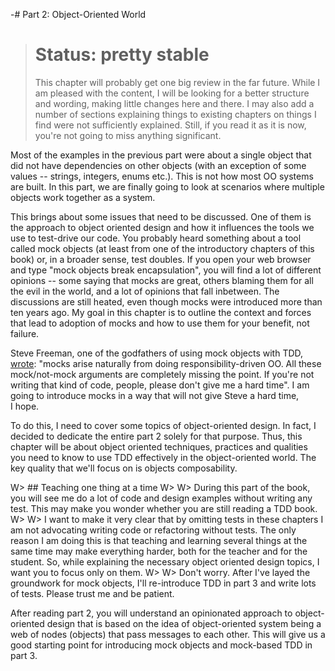 -# Part 2: Object-Oriented World

> # Status: pretty stable
>
> This chapter will probably get one big review in the far future. While I am pleased with the content, I will be looking for a better structure and wording, making little changes here and there. I may also add a number of sections explaining things to existing chapters on things I find were not sufficiently explained. Still, if you read it as it is now, you're not going to miss anything significant.

Most of the examples in the previous part were about a single object that did not have dependencies on other objects (with an exception of some values -- strings, integers, enums etc.). This is not how most OO systems are built. In this part, we are finally going to look at scenarios where multiple objects work together as a system.

This brings about some issues that need to be discussed. One of them is the approach to object oriented design and how it influences the tools we use to test-drive our code. You probably heard something about a tool called mock objects (at least from one of the introductory chapters of this book) or, in a broader sense, test doubles. If you open your web browser and type "mock objects break encapsulation", you will find a lot of different opinions -- some saying that mocks are great, others blaming them for all the evil in the world, and a lot of opinions that fall inbetween. The discussions are still heated, even though mocks were introduced more than ten years ago. My goal in this chapter is to outline the context and forces that lead to adoption of mocks and how to use them for your benefit, not failure.

Steve Freeman, one of the godfathers of using mock objects with TDD, [wrote](https://groups.google.com/d/msg/growing-object-oriented-software/rwxCURI_3kM/2UcNAlF_Jh4J): "mocks arise naturally from doing responsibility-driven OO. All these mock/not-mock arguments are completely missing the point. If you're not writing that kind of code, people, please don't give me a hard time". I am going to introduce mocks in a way that will not give Steve a hard time, I hope.

To do this, I need to cover some topics of object-oriented design. In fact, I decided to dedicate the entire part 2 solely for that purpose. Thus, this chapter will be about object oriented techniques, practices and qualities you need to know to use TDD effectively in the object-oriented world. The key quality that we'll focus on is objects composability.

W> ## Teaching one thing at a time
W>
W> During this part of the book, you will see me do a lot of code and design examples without writing any test. This may make you wonder whether you are still reading a TDD book.
W>
W> I want to make it very clear that by omitting tests in these chapters I am not advocating writing code or refactoring without tests. The only reason I am doing this is that teaching and learning several things at the same time may make everything harder, both for the teacher and for the student. So, while explaining the necessary object oriented design topics, I want you to focus only on them.
W>
W> Don't worry. After I've layed the groundwork for mock objects, I'll re-introduce TDD in part 3 and write lots of tests. Please trust me and be patient.

After reading part 2, you will understand an opinionated approach to object-oriented design that is based on the idea of object-oriented system being a web of nodes (objects) that pass messages to each other. This will give us a good starting point for introducing mock objects and mock-based TDD in part 3.

